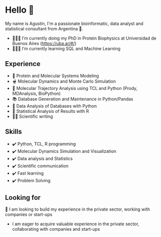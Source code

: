 # Hello 👋
My name is Agustin, I'm a passionate bioinformatic, data analyst and statistical consultant from Argentina 🧉.

* 👨🏾‍🎓 I’m currently doing my PhD in Protein Biophysics at Universidad de Buenos Aires (https://uba.ar/#/)
* 👨🏾‍💻 I’m currently learning SQL and Machine Learning

## Experience

* 🧬 Protein and Molecular Systems Modeling
* 🫕 Molecular Dynamics and Monte Carlo Simulation
* 📏 Molecular Trajectory Analysis using TCL and Python (Prody, MDAnalysis, BioPython)
* 📚 Database Generation and Maintenance in Python/Pandas
* 🔭 Data Analysis of Databases with Python
* 🔬 Statistical Analysis of Results with R
* ✍🏿 Scientific writing

## Skills

* ✔️ Python, TCL, R programming
* ✔️ Molecular Dynamics Simulation and Visualization
* ✔️ Data analysis and Statistics
* ✔️ Scientific communication
* ✔️ Fast learning
* ✔️ Problem Solving

## Looking for

🎯 I am looking to build my experience in the private sector, working with companies or start-ups
* I am eager to acquire valuable experience in the private sector, collaborating with companies and start-ups
